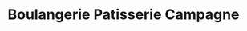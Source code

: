 ---
title: "Boulangerie Patisserie Campagne"
url: /annecy/boulangerie-patisserie-campagne/
shop: boulangerie
---
